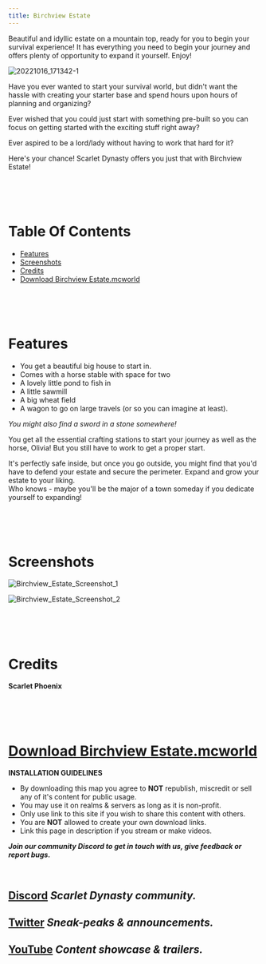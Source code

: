 ```yaml
---
title: Birchview Estate
---
```


Beautiful and idyllic estate on a mountain top, ready for you to begin your survival experience! It has everything you need to begin your journey and offers plenty of opportunity to expand it yourself. Enjoy!

![20221016_171342-1](https://github.com/Scarlet-Dynasty/scarlet-dynasty.github.io/assets/99989764/731b1c4b-55e3-4a8d-bb44-a81db12227b8)

Have you ever wanted to start your survival world, but didn't want the hassle with creating your starter base and spend hours upon hours of planning and organizing?

Ever wished that you could just start with something pre-built so you can focus on getting started with the exciting stuff right away? 

Ever aspired to be a lord/lady without having to work that hard for it?

Here's your chance! Scarlet Dynasty offers you just that with Birchview Estate!

<br>
<br>
<br>

# Table Of Contents
- [Features](/maps/brichview-estate#features)
- [Screenshots](/maps/brichview-estate#screenshots)
- [Credits](/maps/brichview-estate#credits)
- [Download Birchview Estate.mcworld](/maps/brichview-estate#download-birchview-estatemcworld)

<br>
<br>
<br>

# Features

- You get a beautiful big house to start in.
- Comes with a horse stable with space for two
- A lovely little pond to fish in
- A little sawmill
- A big wheat field
- A wagon to go on large travels (or so you can imagine at least).

*You might also find a sword in a stone somewhere!*

You get all the essential crafting stations to start your journey as well as the horse, Olivia! But you still have to work to get a proper start.

It's perfectly safe inside, but once you go outside, you might find that you'd have to defend your estate and secure the perimeter. Expand and grow your estate to your liking.<br>
Who knows - maybe you'll be the major of a town someday if you dedicate yourself to expanding!

<br>
<br>
<br>

# Screenshots

![Birchview_Estate_Screenshot_1](https://github.com/Scarlet-Dynasty/scarlet-dynasty.github.io/assets/99989764/6ad42ce8-156b-4a3c-9777-c16631d3c18c)

![Birchview_Estate_Screenshot_2](https://github.com/Scarlet-Dynasty/scarlet-dynasty.github.io/assets/99989764/208fcbf8-3acc-4827-a034-246f31db2455)

<br>
<br>
<br>

# Credits

**Scarlet Phoenix**

<br>
<br>
<br>

# [Download Birchview Estate.mcworld](https://github.com/Scarlet-Dynasty/downloads/releases/download/birchview-estate/Birchview_Estate.mcworld)

**INSTALLATION GUIDELINES**
- By downloading this map you agree to **NOT** republish, miscredit or sell any of it's content for public usage.
- You may use it on realms & servers as long as it is non-profit.
- Only use link to this site if you wish to share this content with others.
- You are **NOT** allowed to create your own download links. 
- Link this page in description if you stream or make videos.

***Join our community Discord to get in touch with us, give feedback or report bugs.***

<br>

## [Discord](https://discord.gg/SaQbuBUuuw) *Scarlet Dynasty community.*
## **[Twitter](https://twitter.com/ScarletDynasty)** *Sneak-peaks & announcements.*
## **[YouTube](https://www.youtube.com/channel/UCFZVpNDfKGdoArxYMBle4Hw)** *Content showcase & trailers.*

<br>
<br>
<br>
